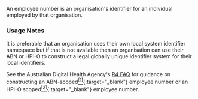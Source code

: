 An employee number is an organisation's identifier for an individual employed by that organisation.

### Usage Notes

It is preferable that an organisation uses their own local system identifier namespace but if that is not available then an organisation can use their ABN or HPI-O to construct a legal globally unique identifier system for their local identifiers. 

See the Australian Digital Health Agency's [R4 FAQ](https://github.com/AuDigitalHealth/ci-fhir-r4/wiki/Frequently-Asked-Questions) for guidance on constructing an ABN-scoped[<sup>[1]</sup>](http://ns.electronichealth.net.au/id/abn-scoped/service-provider-individual/1.0/index.html){:target="_blank"} employee number or an HPI-O scoped[<sup>[2]</sup>](http://ns.electronichealth.net.au/id/hpio-scoped/service-provider-individual/1.0/index.html){:target="_blank"} employee number.
